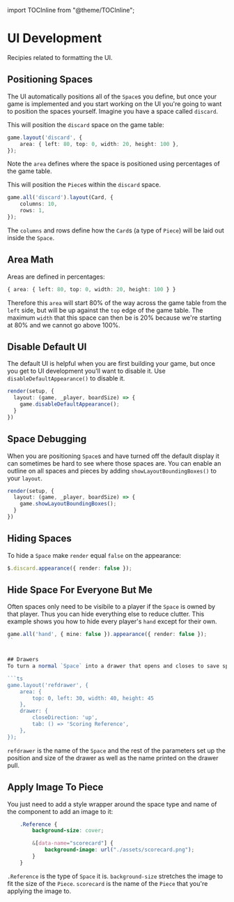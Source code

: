 import TOCInline from "@theme/TOCInline";

<TOCInline toc={toc} />

# UI Development
Recipies related to formatting the UI.


## Positioning Spaces
The UI automatically positions all of the `Space`s you define, but once your game is implemented and you start working on the UI you're going to want to position the spaces yourself. Imagine you have a space called `discard`. 

This will position the `discard` space on the game table:

```ts
game.layout('discard', {
    area: { left: 80, top: 0, width: 20, height: 100 },
});
```

Note the `area` defines where the space is positioned using percentages of the game table. 

This will position the `Piece`s within the `discard` space.

```ts
game.all('discard').layout(Card, {
    columns: 10,
    rows: 1,
});
```

The `columns` and rows define how the `Card`s (a type of `Piece`) will be laid out inside the `Space`.

## Area Math
Areas are defined in percentages:

```ts
{ area: { left: 80, top: 0, width: 20, height: 100 } }
```
Therefore this `area` will start 80% of the way across the game table from the `left` side, but will be up against the `top` edge of the game table. The maximum `width` that this space can then be is 20% because we're starting at 80% and we cannot go above 100%.


## Disable Default UI
The default UI is helpful when you are first building your game, but once you get to UI development you'll want to disable it. Use `disableDefaultAppearance()` to disable it.

```ts
render(setup, {
  layout: (game, _player, boardSize) => {
    game.disableDefaultAppearance();
  }
})
```

## Space Debugging
When you are positioning `Space`s and have turned off the default display it can sometimes be hard to see where those spaces are. You can enable an outline on all spaces and pieces by adding `showLayoutBoundingBoxes()` to your `layout`.

```ts
render(setup, {
  layout: (game, _player, boardSize) => {
    game.showLayoutBoundingBoxes();
  }
})
```

## Hiding Spaces
To hide a `Space` make `render` equal `false` on the appearance:

```ts
$.discard.appearance({ render: false });
```

## Hide Space For Everyone But Me
Often spaces only need to be visibile to a player if the `Space` is owned by that player. Thus you can hide everything else to reduce clutter. This example shows you how to hide every player's `hand` except for their own.

```ts
game.all('hand', { mine: false }).appearance({ render: false });
``


## Drawers
To turn a normal `Space` into a drawer that opens and closes to save space, you just need to apply a layout to it that looks similar to this:

```ts
game.layout('refdrawer', {
    area: {
        top: 0, left: 30, width: 40, height: 45
    },
    drawer: {
        closeDirection: 'up',
        tab: () => 'Scoring Reference',
    },
});
```

`refdrawer` is the name of the `Space` and the rest of the parameters set up the position and size of the drawer as well as the name printed on the drawer pull.


## Apply Image To Piece
You just need to add a style wrapper around the space type and name of the component to add an image to it:

```css
    .Reference {
        background-size: cover;

        &[data-name="scorecard"] {
            background-image: url("./assets/scorecard.png");
        }
    }
```
`.Reference` is the type of `Space` it is. `background-size` stretches the image to fit the size of the `Piece`. `scorecard` is the name of the `Piece` that you're applying the image to.

